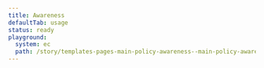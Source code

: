 ```yaml
---
title: Awareness
defaultTab: usage
status: ready
playground:
  system: ec
  path: /story/templates-pages-main-policy-awareness--main-policy-awareness
---
```

